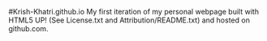 #Krish-Khatri.github.io
My first iteration of my personal webpage built with HTML5 UP! (See License.txt and Attribution/README.txt) and hosted on github.com.
